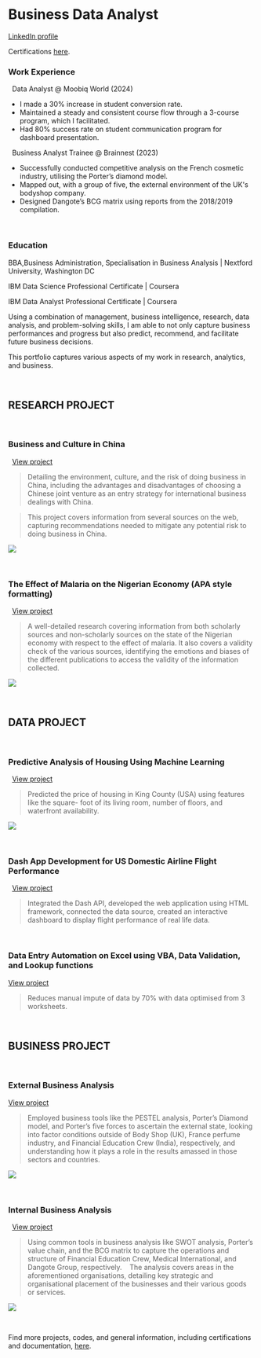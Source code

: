 # Business Data Analyst

<a href="https://www.linkedin.com/in/ikenna-nwankwo-3a2390258">LinkedIn profile</a>


Certifications <a href="https://github.com/Nmartin169/Nportfolio/tree/main/CERTIFICATIONS">here</a>.
 
### Work Experience
 
Data Analyst @ Moobiq World (2024)
 
* I made a 30% increase in student conversion rate.
* Maintained a steady and consistent course flow through a 3-course program, which I facilitated.
* Had 80% success rate on student communication program for dashboard presentation.

 
 
Business Analyst Trainee @ Brainnest (2023)

- Successfully conducted competitive analysis on the French cosmetic industry, utilising the Porter’s diamond model. 
- Mapped out, with a group of five, the external environment of the UK's bodyshop company.
- Designed Dangote’s BCG matrix using reports from the 2018/2019 compilation.

 
 
### Education

BBA,Business Administration, Specialisation in Business Analysis | Nextford University, Washington DC

IBM Data Science Professional Certificate | Coursera

IBM Data Analyst Professional Certificate | Coursera 







Using a combination of management, business intelligence, research, data analysis, and problem-solving skills, I am able to not only capture business performances and progress but also predict, recommend, and facilitate future business decisions.



This portfolio captures various aspects of my work in research, analytics, and business.

 
 
## RESEARCH PROJECT
 
### Business and Culture in China
 
<a href="https://nexfordu-my.sharepoint.com/:w:/g/personal/inwankwo_learner_nexford_org/ET2qLTVabBNEuGAfnNA2p38B4gvkgD0HiqUwpaqgQ5RHvw?e=UjvjTB">View project</a>

>Detailing the environment, culture, and the risk of doing business in China, including the advantages and disadvantages of choosing a Chinese joint venture as an entry strategy for international business dealings with China.

>This project covers information from several sources on the web, capturing recommendations needed to mitigate any potential risk to doing business in China.


<img src="https://raw.githubusercontent.com/Nmartin169/webportfolio/refs/heads/main/assets/china_research.JPG">



 
### The Effect of Malaria on the Nigerian Economy (APA style formatting)
 
<a href="https://nexfordu-my.sharepoint.com/:w:/g/personal/inwankwo_learner_nexford_org/ET5FTUGRy_tCoKJ82nPZE_4BV2jNR_Ymyj9Gk0zRWjheUQ?e=FOGmCc">View project</a>

>A well-detailed research covering information from both scholarly sources and non-scholarly sources on the state of the Nigerian economy with respect to the effect of malaria. It also covers a validity check of the various sources, identifying the emotions and biases of the different publications to access the validity of the information collected.
 
<img src="https://raw.githubusercontent.com/Nmartin169/webportfolio/refs/heads/main/assets/malaria_ng.JPG">

 
 
## DATA PROJECT
 

### Predictive Analysis of Housing Using Machine Learning
 
<a href="https://github.com/Nmartin169/Nportfolio/blob/main/DATA%20MINING/PREDICTIVE_ANALYSIS_ON_HOUSING_USING_MACHINE_LEARNING.ipynb">View project</a>

>Predicted the price of housing in King County (USA) using features like the square- foot of its living room, number of floors, and
waterfront availability.

<img src="https://raw.githubusercontent.com/Nmartin169/webportfolio/refs/heads/main/assets/housing_prediction.JPG">



 
  
### Dash App Development for US Domestic Airline Flight Performance
 
<a href="https://github.com/Nmartin169/Nportfolio/tree/main/Dash%20App%20Development%20for%20US%20Domestic%20Airline%20Flight%20Performance">View project</a>

>Integrated the Dash API, developed the web application using HTML framework, connected the data source, created an interactive dashboard to display flight performance of real life data.
 


 
### Data Entry Automation on Excel using VBA, Data Validation, and Lookup functions

 
<a href="Link">View project</a>

>Reduces manual impute of data by 70% with data optimised from 3 worksheets.
 


 
 
## BUSINESS PROJECT
 
### External Business Analysis

<a href="https://nexfordu-my.sharepoint.com/:p:/g/personal/inwankwo_learner_nexford_org/EUz2wk09b9NFlbN_kRiHyBYBLWBqj29pDGGiP0GhSoVAfw?e=yutZiE">View project</a>

>Employed business tools like the PESTEL analysis, Porter’s Diamond model, and Porter’s five forces to ascertain the external state, looking into factor conditions outside of Body Shop (UK), France perfume industry, and Financial Education Crew (India), respectively, and understanding how it plays a role in the results amassed in those sectors and countries.
 

<img src="https://raw.githubusercontent.com/Nmartin169/webportfolio/refs/heads/main/assets/img_external.JPG">


 
### Internal Business Analysis
 
<a href="https://nexfordu-my.sharepoint.com/:p:/g/personal/inwankwo_learner_nexford_org/ETfAfV3QTOlDl9ykiCd3N18BtpNhVjUsOiyR49W8ZeuRXQ?e=qkGxD2">View project</a>

>Using common tools in business analysis like SWOT analysis, Porter’s value chain, and the BCG matrix to capture the operations and structure of Financial Education Crew, Medical International, and Dangote Group, respectively. 
 
>The analysis covers areas in the aforementioned organisations, detailing key strategic and organisational placement of the businesses and their various goods or services.


<img src="https://raw.githubusercontent.com/Nmartin169/webportfolio/refs/heads/main/assets/Img_internal.JPG">



 

Find more projects, codes, and general information, including certifications and documentation, <a href="https://github.com/Nmartin169/Nportfolio">here</a>.
